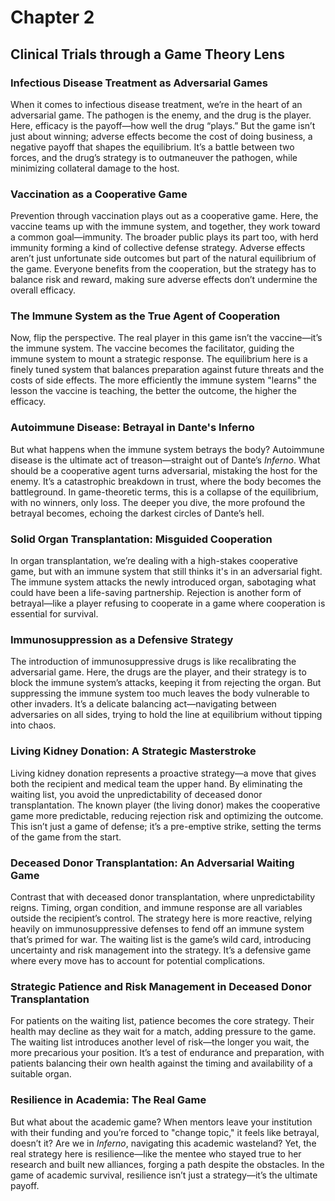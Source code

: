# Chapter 2

## Clinical Trials through a Game Theory Lens
### Infectious Disease Treatment as Adversarial Games
When it comes to infectious disease treatment, we’re in the heart of an adversarial game. The pathogen is the enemy, and the drug is the player. Here, efficacy is the payoff—how well the drug “plays.” But the game isn’t just about winning; adverse effects become the cost of doing business, a negative payoff that shapes the equilibrium. It’s a battle between two forces, and the drug’s strategy is to outmaneuver the pathogen, while minimizing collateral damage to the host.

### Vaccination as a Cooperative Game
Prevention through vaccination plays out as a cooperative game. Here, the vaccine teams up with the immune system, and together, they work toward a common goal—immunity. The broader public plays its part too, with herd immunity forming a kind of collective defense strategy. Adverse effects aren’t just unfortunate side outcomes but part of the natural equilibrium of the game. Everyone benefits from the cooperation, but the strategy has to balance risk and reward, making sure adverse effects don’t undermine the overall efficacy.

### The Immune System as the True Agent of Cooperation
Now, flip the perspective. The real player in this game isn’t the vaccine—it’s the immune system. The vaccine becomes the facilitator, guiding the immune system to mount a strategic response. The equilibrium here is a finely tuned system that balances preparation against future threats and the costs of side effects. The more efficiently the immune system "learns" the lesson the vaccine is teaching, the better the outcome, the higher the efficacy.

### Autoimmune Disease: Betrayal in Dante's Inferno
But what happens when the immune system betrays the body? Autoimmune disease is the ultimate act of treason—straight out of Dante’s *Inferno*. What should be a cooperative agent turns adversarial, mistaking the host for the enemy. It’s a catastrophic breakdown in trust, where the body becomes the battleground. In game-theoretic terms, this is a collapse of the equilibrium, with no winners, only loss. The deeper you dive, the more profound the betrayal becomes, echoing the darkest circles of Dante’s hell.

### Solid Organ Transplantation: Misguided Cooperation
In organ transplantation, we’re dealing with a high-stakes cooperative game, but with an immune system that still thinks it's in an adversarial fight. The immune system attacks the newly introduced organ, sabotaging what could have been a life-saving partnership. Rejection is another form of betrayal—like a player refusing to cooperate in a game where cooperation is essential for survival.

### Immunosuppression as a Defensive Strategy
The introduction of immunosuppressive drugs is like recalibrating the adversarial game. Here, the drugs are the player, and their strategy is to block the immune system’s attacks, keeping it from rejecting the organ. But suppressing the immune system too much leaves the body vulnerable to other invaders. It’s a delicate balancing act—navigating between adversaries on all sides, trying to hold the line at equilibrium without tipping into chaos.

### Living Kidney Donation: A Strategic Masterstroke
Living kidney donation represents a proactive strategy—a move that gives both the recipient and medical team the upper hand. By eliminating the waiting list, you avoid the unpredictability of deceased donor transplantation. The known player (the living donor) makes the cooperative game more predictable, reducing rejection risk and optimizing the outcome. This isn’t just a game of defense; it’s a pre-emptive strike, setting the terms of the game from the start.

### Deceased Donor Transplantation: An Adversarial Waiting Game
Contrast that with deceased donor transplantation, where unpredictability reigns. Timing, organ condition, and immune response are all variables outside the recipient’s control. The strategy here is more reactive, relying heavily on immunosuppressive defenses to fend off an immune system that’s primed for war. The waiting list is the game’s wild card, introducing uncertainty and risk management into the strategy. It’s a defensive game where every move has to account for potential complications.

### Strategic Patience and Risk Management in Deceased Donor Transplantation
For patients on the waiting list, patience becomes the core strategy. Their health may decline as they wait for a match, adding pressure to the game. The waiting list introduces another level of risk—the longer you wait, the more precarious your position. It’s a test of endurance and preparation, with patients balancing their own health against the timing and availability of a suitable organ.

### Resilience in Academia: The Real Game
But what about the academic game? When mentors leave your institution with their funding and you’re forced to "change topic," it feels like betrayal, doesn’t it? Are we in *Inferno*, navigating this academic wasteland? Yet, the real strategy here is resilience—like the mentee who stayed true to her research and built new alliances, forging a path despite the obstacles. In the game of academic survival, resilience isn’t just a strategy—it’s the ultimate payoff.